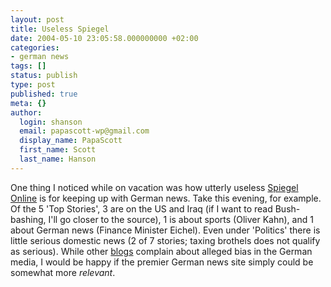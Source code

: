 ```yaml
---
layout: post
title: Useless Spiegel
date: 2004-05-10 23:05:58.000000000 +02:00
categories:
- german news
tags: []
status: publish
type: post
published: true
meta: {}
author:
  login: shanson
  email: papascott-wp@gmail.com
  display_name: PapaScott
  first_name: Scott
  last_name: Hanson
---
```

<p>One thing I noticed while on vacation was how utterly useless <a title="SPIEGEL ONLINE" href="http://www.spiegel.de/">Spiegel Online</a> is for keeping up with German news. Take this evening, for example. Of the 5 'Top Stories', 3 are on the US and Iraq (if I want to read Bush-bashing, I'll go closer to the source), 1 is about sports (Oliver Kahn), and 1 about German news (Finance Minister Eichel). Even under 'Politics' there is little serious domestic news (2 of 7 stories; taxing brothels does not qualify as serious). While other <a title="Davids Medienkritik" href="http://medienkritik.typepad.com/blog/">blogs</a> complain about alleged bias in the German media, I would be happy if the premier German news site simply could be somewhat more <em>relevant</em>.</p>
